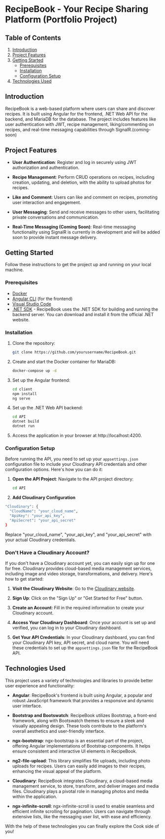 # RecipeBook - Your Recipe Sharing Platform (Portfolio Project)

## Table of Contents

1. [Introduction](#introduction)
2. [Project Features](#project-features)
3. [Getting Started](#getting-started)
   - [Prerequisites](#prerequisites)
   - [Installation](#installation)
   - [Configuration Setup](#configuration-setup)
4. [Technologies Used](#technologies-used)



## Introduction

RecipeBook is a web-based platform where users can share and discover recipes. It is built using Angular for the frontend, .NET Web API for the backend, and MariaDB for the database. The project includes features like user authentication with JWT, recipe management, liking/commenting on recipes, and real-time messaging capabilities through SignalR.(coming-soon)

## Project Features

- **User Authentication**: Register and log in securely using JWT authorization and authentication.

- **Recipe Management**: Perform CRUD operations on recipes, including creation, updating, and deletion, with the ability to upload photos for recipes.

- **Like and Comment**: Users can like and comment on recipes, promoting user interaction and engagement.

- **User Messaging**: Send and receive messages to other users, facilitating private conversations and communication.

- **Real-Time Messaging (Coming Soon)**: Real-time messaging functionality using SignalR is currently in development and will be added soon to provide instant message delivery.

## Getting Started

Follow these instructions to get the project up and running on your local machine.

### Prerequisites

- [Docker](https://www.docker.com/get-started)
- [Angular CLI](https://angular.io/guide/setup-local) (for the frontend)
- [Visual Studio Code](https://code.visualstudio.com/download)
- [.NET SDK](https://dotnet.microsoft.com/download/dotnet) - RecipeBook uses the .NET SDK for building and running the backend server. You can download and install it from the official .NET website.


### Installation

1. Clone the repository:

   ```bash
   git clone https://github.com/yourusername/RecipeBook.git

2. Create and start the Docker container for MariaDB:
   ```bash
   docker-compose up -d

3. Set up the Angular frontend:
   ```bash
   cd client
   npm install
   ng serve

4. Set up the .NET Web API backend:
   ```bash
   cd API
   dotnet build
   dotnet run 
5. Access the application in your browser at http://localhost:4200.

### Configuration Setup

Before running the API, you need to set up your `appsettings.json` configuration file to include your Cloudinary API credentials and other configuration options. Here's how you can do it:

1. **Open the API Project**: Navigate to the API project directory:

   ```bash
   cd API
2. **Add Cloudinary Configuration**
  ```bash
  "Cloudinary": {
    "CloudName": "your_cloud_name",
    "ApiKey": "your_api_key",
    "ApiSecret": "your_api_secret"
  }
```
Replace "your_cloud_name", "your_api_key", and "your_api_secret" with your actual Cloudinary credentials.

### Don't Have a Cloudinary Account?

If you don't have a Cloudinary account yet, you can easily sign up for one for free. Cloudinary provides cloud-based media management services, including image and video storage, transformations, and delivery. Here's how to get started:

1. **Visit the Cloudinary Website**: Go to the [Cloudinary website](https://cloudinary.com/).

2. **Sign Up**: Click on the "Sign Up" or "Get Started for Free" button.

3. **Create an Account**: Fill in the required information to create your Cloudinary account.
   
4. **Access Your Cloudinary Dashboard**: Once your account is set up and verified, you can log in to your Cloudinary dashboard.

5. **Get Your API Credentials**: In your Cloudinary dashboard, you can find your Cloudinary API key, API secret, and cloud name. You will need these credentials to set up the `appsettings.json` file for the RecipeBook API.


## Technologies Used

This project uses a variety of technologies and libraries to provide better user experience and functionality:

- **Angular**: RecipeBook's frontend is built using Angular, a popular and robust JavaScript framework that provides a responsive and dynamic user interface.

- **Bootstrap and Bootswatch**: RecipeBook utilizes Bootstrap, a front-end framework, along with Bootswatch themes to ensure a sleek and visually appealing design. These tools contribute to the platform's overall aesthetics and user-friendly interface.

- **ngx-bootstrap**: ngx-bootstrap is an essential part of the project, offering Angular implementations of Bootstrap components. It helps ensure consistent and interactive UI elements in RecipeBook.

- **ng2-file-upload**: This library simplifies file uploads, including photo uploads for recipes. Users can easily add images to their recipes, enhancing the visual appeal of the platform.

- **Cloudinary**: RecipeBook integrates Cloudinary, a cloud-based media management service, to store, transform, and deliver images and media files. Cloudinary plays a pivotal role in managing photos and media within the application.

- **ngx-infinite-scroll**: ngx-infinite-scroll is used to enable seamless and efficient infinite scrolling for pagination. Users can navigate through extensive lists, like the messaging user list, with ease and efficiency.

With the help of these technologies you can finally explore the Cook side of you!

